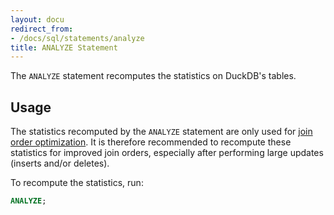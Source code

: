 ```yaml
---
layout: docu
redirect_from:
- /docs/sql/statements/analyze
title: ANALYZE Statement
---
```


The `ANALYZE` statement recomputes the statistics on DuckDB's tables.

## Usage

The statistics recomputed by the `ANALYZE` statement are only used for [join order optimization](https://blobs.duckdb.org/papers/tom-ebergen-msc-thesis-join-order-optimization-with-almost-no-statistics.pdf). It is therefore recommended to recompute these statistics for improved join orders, especially after performing large updates (inserts and/or deletes).

To recompute the statistics, run:

```sql
ANALYZE;
```
